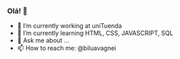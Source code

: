 ### Olá! 👋

- 🔭 I’m currently working at uniTuenda
- 🌱 I’m currently learning HTML, CSS, JAVASCRIPT, SQL
- 💬 Ask me about ...
- 📫 How to reach me: @biluavagnei

